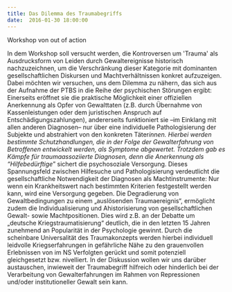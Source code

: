 ```yaml
---
title: Das Dilemma des Traumabegriffs
date:  2016-01-30 18:00:00
---
```


Workshop von out of action



In dem Workshop soll versucht werden, die Kontroversen um 'Trauma'
als Ausdrucksform von Leiden durch Gewaltereignisse historisch
nachzuzeichnen, um die Verschränkung dieser Kategorie mit dominanten
gesellschaftlichen Diskursen und Machtverhältnissen konkret
aufzuzeigen. Dabei möchten wir versuchen, uns dem Dilemma zu nähern,
das sich aus der Aufnahme der PTBS in die Reihe der psychischen
Störungen ergibt: Einerseits eröffnet sie die praktische Möglichkeit
einer offiziellen Anerkennung als Opfer von Gewalttaten (z.B. durch
Übernahme von Kassenleistungen oder dem juristischen Anspruch auf
Entschädigungszahlungen), andererseits funktioniert sie –im Einklang
mit allen anderen Diagnosen– nur über eine individuelle
Pathologisierung der Subjekte und abstrahiert von den konkreten
Täter*innen. Hierbei werden bestimmte Schutzhandlungen, die in der
Folge der Gewalterfahrung von Betroffenen entwickelt werden, als
Symptome abgewertet. Trotzdem gab es Kämpfe für traumaassoziierte
Diagnosen, denn die Anerkennung als “Hilfebedürftige*” sichert die
psychosoziale Versorgung. Dieses Spannungsfeld zwischen Hilfesuche
und Pathologisierung verdeutlicht die gesellschaftliche
Notwendigkeit der Diagnosen als Machtinstrumente: Nur wenn ein
Krankheitswert nach bestimmten Kriterien festgestellt werden kann,
wird eine Versorgung gegeben. Die Degradierung von Gewaltbedingungen
zu einem „auslösenden Traumaereignis“, ermöglicht zudem die
Individualisierung und Ahistorisierung von gesellschaftlichen
Gewalt- sowie Machtpositionen. Dies wird z.B. an der Debatte um
„deutsche Kriegstraumatisierung“ deutlich, die in den letzten 15
Jahren zunehmend an Popularität in der Psychologie gewinnt. Durch
die scheinbare Universalität des Traumakonzepts werden hierbei
individuell leidvolle Kriegserfahrungen in gefährliche Nähe zu den
grauenvollen Erlebnissen von im NS Verfolgten gerückt und somit
potenziell gleichgesetzt bzw. nivelliert. In der Diskussion wollen
wir uns darüber austauschen, inwieweit der Traumabegriff hilfreich
oder hinderlich bei der Verarbeitung von Gewalterfahrungen im Rahmen
von Repressionen und/oder institutioneller Gewalt sein kann.


